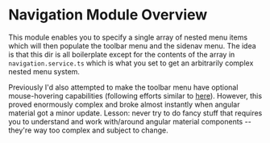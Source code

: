 # Navigation Module Overview

This module enables you to specify a single array of nested menu items which will then populate the toolbar menu and the sidenav menu. The idea is that this dir is all boilerplate except for the contents of the array in `navigation.service.ts` which is what you set to get an arbitrarily complex nested menu system.

Previously I'd also attempted to make the toolbar menu have optional mouse-hovering capabilities (following efforts similar to [here](https://stackoverflow.com/questions/53618333/how-to-open-and-close-angular-mat-menu-on-hover)). However, this proved enormously complex and broke almost instantly when angular material got a minor update. Lesson: never try to do fancy stuff that requires you to understand and work with/around angular material components -- they're way too complex and subject to change.
